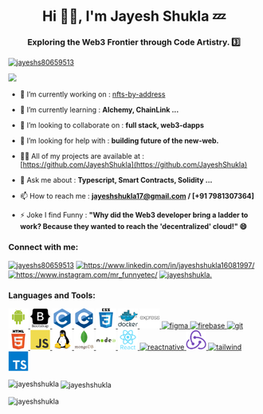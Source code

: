 <h1 align="center">Hi 🙏🏼, I'm Jayesh Shukla 💤</h1>
<h3 align="center">Exploring the Web3 Frontier through Code Artistry. 3️⃣</h3>

<p align="left"> <a href="https://twitter.com/jayeshs80659513" target="blank"><img src="https://img.shields.io/twitter/follow/jayeshs80659513?logo=twitter&style=for-the-badge" alt="jayeshs80659513" /></a> </p>

<img src="https://ipfs.filebase.io/ipfs/QmPo3Kmjze1i7FtPf8Zer3uUiqvrLRCMBct4Zvf32jwFjN.gif" />

- 🔭 I’m currently working on : [nfts-by-address](https://github.com/JayeshShukla/nfts-by-address)

- 🌱 I’m currently learning : **Alchemy, ChainLink ...**

- 👯 I’m looking to collaborate on : **full stack, web3-dapps**

- 🤝 I’m looking for help with : **building future of the new-web.**

- 👨‍💻 All of my projects are available at : [https://github.com/JayeshShukla](https://github.com/JayeshShukla)

- 💬 Ask me about : **Typescript, Smart Contracts, Solidity ...**

- 📫 How to reach me : **jayeshshukla17@gmail.com / [+91 7981307364]**

- ⚡ Joke I find Funny : **"Why did the Web3 developer bring a ladder to work? Because they wanted to reach the 'decentralized' cloud!" 😄**

<h3 align="left">Connect with me:</h3>
<p align="left">
<a href="https://twitter.com/jayeshs80659513" target="blank"><img align="center" src="https://raw.githubusercontent.com/rahuldkjain/github-profile-readme-generator/master/src/images/icons/Social/twitter.svg" alt="jayeshs80659513" height="30" width="40" /></a>
<a href="https://linkedin.com/in/https://www.linkedin.com/in/jayeshshukla16081997/" target="blank"><img align="center" src="https://raw.githubusercontent.com/rahuldkjain/github-profile-readme-generator/master/src/images/icons/Social/linked-in-alt.svg" alt="https://www.linkedin.com/in/jayeshshukla16081997/" height="30" width="40" /></a>
<a href="https://instagram.com/https://www.instagram.com/mr_funnyetec/" target="blank"><img align="center" src="https://raw.githubusercontent.com/rahuldkjain/github-profile-readme-generator/master/src/images/icons/Social/instagram.svg" alt="https://www.instagram.com/mr_funnyetec/" height="30" width="40" /></a>
<a href="https://discord.gg/jayeshshukla." target="blank"><img align="center" src="https://raw.githubusercontent.com/rahuldkjain/github-profile-readme-generator/master/src/images/icons/Social/discord.svg" alt="jayeshshukla." height="30" width="40" /></a>
</p>

<h3 align="left">Languages and Tools:</h3>
<p align="left"> <a href="https://developer.android.com" target="_blank" rel="noreferrer"> <img src="https://raw.githubusercontent.com/devicons/devicon/master/icons/android/android-original-wordmark.svg" alt="android" width="40" height="40"/> </a> <a href="https://getbootstrap.com" target="_blank" rel="noreferrer"> <img src="https://raw.githubusercontent.com/devicons/devicon/master/icons/bootstrap/bootstrap-plain-wordmark.svg" alt="bootstrap" width="40" height="40"/> </a> <a href="https://www.cprogramming.com/" target="_blank" rel="noreferrer"> <img src="https://raw.githubusercontent.com/devicons/devicon/master/icons/c/c-original.svg" alt="c" width="40" height="40"/> </a> <a href="https://www.w3schools.com/cpp/" target="_blank" rel="noreferrer"> <img src="https://raw.githubusercontent.com/devicons/devicon/master/icons/cplusplus/cplusplus-original.svg" alt="cplusplus" width="40" height="40"/> </a> <a href="https://www.w3schools.com/css/" target="_blank" rel="noreferrer"> <img src="https://raw.githubusercontent.com/devicons/devicon/master/icons/css3/css3-original-wordmark.svg" alt="css3" width="40" height="40"/> </a> <a href="https://www.docker.com/" target="_blank" rel="noreferrer"> <img src="https://raw.githubusercontent.com/devicons/devicon/master/icons/docker/docker-original-wordmark.svg" alt="docker" width="40" height="40"/> </a> <a href="https://expressjs.com" target="_blank" rel="noreferrer"> <img src="https://raw.githubusercontent.com/devicons/devicon/master/icons/express/express-original-wordmark.svg" alt="express" width="40" height="40"/> </a> <a href="https://www.figma.com/" target="_blank" rel="noreferrer"> <img src="https://www.vectorlogo.zone/logos/figma/figma-icon.svg" alt="figma" width="40" height="40"/> </a> <a href="https://firebase.google.com/" target="_blank" rel="noreferrer"> <img src="https://www.vectorlogo.zone/logos/firebase/firebase-icon.svg" alt="firebase" width="40" height="40"/> </a> <a href="https://git-scm.com/" target="_blank" rel="noreferrer"> <img src="https://www.vectorlogo.zone/logos/git-scm/git-scm-icon.svg" alt="git" width="40" height="40"/> </a> <a href="https://www.w3.org/html/" target="_blank" rel="noreferrer"> <img src="https://raw.githubusercontent.com/devicons/devicon/master/icons/html5/html5-original-wordmark.svg" alt="html5" width="40" height="40"/> </a> <a href="https://developer.mozilla.org/en-US/docs/Web/JavaScript" target="_blank" rel="noreferrer"> <img src="https://raw.githubusercontent.com/devicons/devicon/master/icons/javascript/javascript-original.svg" alt="javascript" width="40" height="40"/> </a> <a href="https://www.linux.org/" target="_blank" rel="noreferrer"> <img src="https://raw.githubusercontent.com/devicons/devicon/master/icons/linux/linux-original.svg" alt="linux" width="40" height="40"/> </a> <a href="https://www.mongodb.com/" target="_blank" rel="noreferrer"> <img src="https://raw.githubusercontent.com/devicons/devicon/master/icons/mongodb/mongodb-original-wordmark.svg" alt="mongodb" width="40" height="40"/> </a> <a href="https://nodejs.org" target="_blank" rel="noreferrer"> <img src="https://raw.githubusercontent.com/devicons/devicon/master/icons/nodejs/nodejs-original-wordmark.svg" alt="nodejs" width="40" height="40"/> </a> <a href="https://reactjs.org/" target="_blank" rel="noreferrer"> <img src="https://raw.githubusercontent.com/devicons/devicon/master/icons/react/react-original-wordmark.svg" alt="react" width="40" height="40"/> </a> <a href="https://reactnative.dev/" target="_blank" rel="noreferrer"> <img src="https://reactnative.dev/img/header_logo.svg" alt="reactnative" width="40" height="40"/> </a> <a href="https://redux.js.org" target="_blank" rel="noreferrer"> <img src="https://raw.githubusercontent.com/devicons/devicon/master/icons/redux/redux-original.svg" alt="redux" width="40" height="40"/> </a> <a href="https://tailwindcss.com/" target="_blank" rel="noreferrer"> <img src="https://www.vectorlogo.zone/logos/tailwindcss/tailwindcss-icon.svg" alt="tailwind" width="40" height="40"/> </a> <a href="https://www.typescriptlang.org/" target="_blank" rel="noreferrer"> <img src="https://raw.githubusercontent.com/devicons/devicon/master/icons/typescript/typescript-original.svg" alt="typescript" width="40" height="40"/> </a> </p>

<p><img align="left" src="https://github-readme-stats.vercel.app/api/top-langs?username=jayeshshukla&show_icons=true&locale=en&layout=compact" alt="jayeshshukla" /></p>

<p>&nbsp;<img align="center" src="https://github-readme-stats.vercel.app/api?username=jayeshshukla&show_icons=true&locale=en" alt="jayeshshukla" /></p>

<p><img align="center" src="https://github-readme-streak-stats.herokuapp.com/?user=jayeshshukla&" alt="jayeshshukla" /></p>

